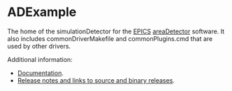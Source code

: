 ADExample
======
The home of the simulationDetector for the
[EPICS](http://www.aps.anl.gov/epics/) 
[areaDetector](http://cars.uchicago.edu/software/epics/areaDetector.html) 
software.  It also includes commonDriverMakefile and commonPlugins.cmd that are used
by other drivers.

Additional information:
* [Documentation](http://cars.uchicago.edu/software/epics/simDetectorDoc.html).
* [Release notes and links to source and binary releases](RELEASE.md).
